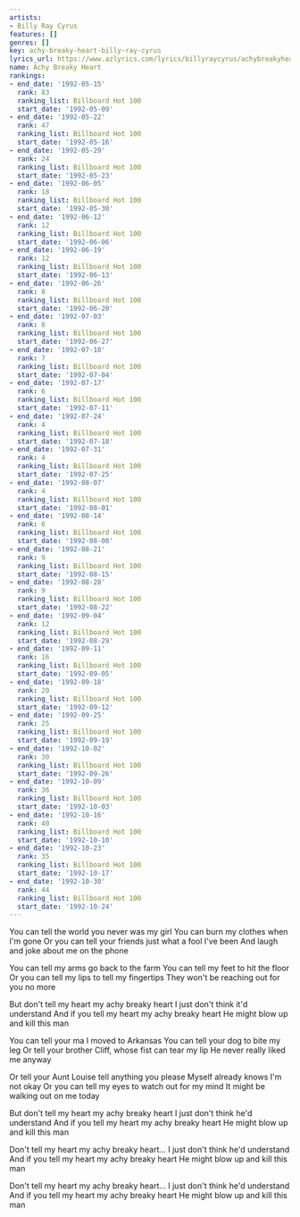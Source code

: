```yaml
---
artists:
- Billy Ray Cyrus
features: []
genres: []
key: achy-breaky-heart-billy-ray-cyrus
lyrics_url: https://www.azlyrics.com/lyrics/billyraycyrus/achybreakyheart.html
name: Achy Breaky Heart
rankings:
- end_date: '1992-05-15'
  rank: 83
  ranking_list: Billboard Hot 100
  start_date: '1992-05-09'
- end_date: '1992-05-22'
  rank: 47
  ranking_list: Billboard Hot 100
  start_date: '1992-05-16'
- end_date: '1992-05-29'
  rank: 24
  ranking_list: Billboard Hot 100
  start_date: '1992-05-23'
- end_date: '1992-06-05'
  rank: 18
  ranking_list: Billboard Hot 100
  start_date: '1992-05-30'
- end_date: '1992-06-12'
  rank: 12
  ranking_list: Billboard Hot 100
  start_date: '1992-06-06'
- end_date: '1992-06-19'
  rank: 12
  ranking_list: Billboard Hot 100
  start_date: '1992-06-13'
- end_date: '1992-06-26'
  rank: 8
  ranking_list: Billboard Hot 100
  start_date: '1992-06-20'
- end_date: '1992-07-03'
  rank: 8
  ranking_list: Billboard Hot 100
  start_date: '1992-06-27'
- end_date: '1992-07-10'
  rank: 7
  ranking_list: Billboard Hot 100
  start_date: '1992-07-04'
- end_date: '1992-07-17'
  rank: 6
  ranking_list: Billboard Hot 100
  start_date: '1992-07-11'
- end_date: '1992-07-24'
  rank: 4
  ranking_list: Billboard Hot 100
  start_date: '1992-07-18'
- end_date: '1992-07-31'
  rank: 4
  ranking_list: Billboard Hot 100
  start_date: '1992-07-25'
- end_date: '1992-08-07'
  rank: 4
  ranking_list: Billboard Hot 100
  start_date: '1992-08-01'
- end_date: '1992-08-14'
  rank: 6
  ranking_list: Billboard Hot 100
  start_date: '1992-08-08'
- end_date: '1992-08-21'
  rank: 9
  ranking_list: Billboard Hot 100
  start_date: '1992-08-15'
- end_date: '1992-08-28'
  rank: 9
  ranking_list: Billboard Hot 100
  start_date: '1992-08-22'
- end_date: '1992-09-04'
  rank: 12
  ranking_list: Billboard Hot 100
  start_date: '1992-08-29'
- end_date: '1992-09-11'
  rank: 16
  ranking_list: Billboard Hot 100
  start_date: '1992-09-05'
- end_date: '1992-09-18'
  rank: 20
  ranking_list: Billboard Hot 100
  start_date: '1992-09-12'
- end_date: '1992-09-25'
  rank: 25
  ranking_list: Billboard Hot 100
  start_date: '1992-09-19'
- end_date: '1992-10-02'
  rank: 30
  ranking_list: Billboard Hot 100
  start_date: '1992-09-26'
- end_date: '1992-10-09'
  rank: 36
  ranking_list: Billboard Hot 100
  start_date: '1992-10-03'
- end_date: '1992-10-16'
  rank: 40
  ranking_list: Billboard Hot 100
  start_date: '1992-10-10'
- end_date: '1992-10-23'
  rank: 35
  ranking_list: Billboard Hot 100
  start_date: '1992-10-17'
- end_date: '1992-10-30'
  rank: 44
  ranking_list: Billboard Hot 100
  start_date: '1992-10-24'
---
```


You can tell the world you never was my girl
You can burn my clothes when I'm gone
Or you can tell your friends just what a fool I've been
And laugh and joke about me on the phone

You can tell my arms go back to the farm
You can tell my feet to hit the floor
Or you can tell my lips to tell my fingertips
They won't be reaching out for you no more

But don't tell my heart my achy breaky heart
I just don't think it'd understand
And if you tell my heart my achy breaky heart
He might blow up and kill this man

You can tell your ma I moved to Arkansas
You can tell your dog to bite my leg
Or tell your brother Cliff, whose fist can tear my lip
He never really liked me anyway

Or tell your Aunt Louise tell anything you please
Myself already knows I'm not okay
Or you can tell my eyes to watch out for my mind
It might be walking out on me today

But don't tell my heart my achy breaky heart
I just don't think he'd understand
And if you tell my heart my achy breaky heart
He might blow up and kill this man

Don't tell my heart my achy breaky heart...
I just don't think he'd understand
And if you tell my heart my achy breaky heart
He might blow up and kill this man

Don't tell my heart my achy breaky heart...
I just don't think he'd understand
And if you tell my heart my achy breaky heart
He might blow up and kill this man



